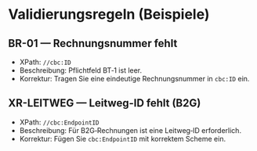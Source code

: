 # Validierungsregeln (Beispiele)

## BR-01 — Rechnungsnummer fehlt
- XPath: `//cbc:ID`
- Beschreibung: Pflichtfeld BT‑1 ist leer.
- Korrektur: Tragen Sie eine eindeutige Rechnungsnummer in `cbc:ID` ein.

## XR-LEITWEG — Leitweg-ID fehlt (B2G)
- XPath: `//cbc:EndpointID`
- Beschreibung: Für B2G‑Rechnungen ist eine Leitweg‑ID erforderlich.
- Korrektur: Fügen Sie `cbc:EndpointID` mit korrektem Scheme ein.
